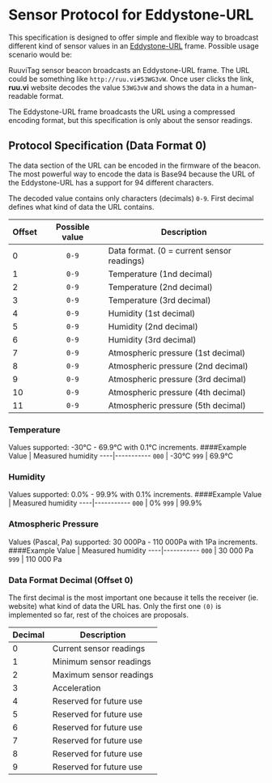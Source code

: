 # Sensor Protocol for Eddystone-URL

This specification is designed to offer simple and flexible way to broadcast different kind of sensor values in an [Eddystone-URL](https://github.com/google/eddystone/tree/master/eddystone-url) frame. Possible usage scenario would be:

RuuviTag sensor beacon broadcasts an Eddystone-URL frame. The URL could be something like `http://ruu.vi#53WG3vW`. Once user clicks the link, **ruu.vi** website decodes the value `53WG3vW` and shows the data in a human-readable format.

The Eddystone-URL frame broadcasts the URL using a compressed encoding format, but this specification is only about the sensor readings. 

## Protocol Specification (Data Format 0)

The data section of the URL can be encoded in the firmware of the beacon. The most powerful way to encode the data is Base94 because the URL of the Eddystone-URL has a support for 94 different characters.

The decoded value contains only characters (decimals) `0-9`. First decimal defines what kind of data the URL contains.

Offset | Possible value | Description
-----|:-----:|-----------
 0 | `0-9` | Data format. (0 = current sensor readings)
 1 | `0-9` | Temperature (1nd decimal)
 2 | `0-9` | Temperature (2nd decimal)
 3 | `0-9` | Temperature (3rd decimal)
 4 | `0-9` | Humidity (1st decimal)
 5 | `0-9` | Humidity (2nd decimal)
 6 | `0-9` | Humidity (3rd decimal)
 7 | `0-9` | Atmospheric pressure (1st decimal)
 8 | `0-9` | Atmospheric pressure (2nd decimal)
 9 | `0-9` | Atmospheric pressure (3rd decimal)
10 | `0-9` | Atmospheric pressure (4th decimal)
11 | `0-9` | Atmospheric pressure (5th decimal)

### Temperature
Values supported: -30°C - 69.9°C with 0.1°C increments.
####Example
Value | Measured humidity
----|-----------
 `000` | -30°C
 `999` | 69.9°C

### Humidity
Values supported: 0.0% - 99.9% with 0.1% increments.
####Example
Value | Measured humidity
----|-----------
 `000` | 0%
 `999` | 99.9%

### Atmospheric Pressure
Values (Pascal, Pa) supported: 30 000Pa - 110 000Pa with 1Pa increments.
####Example
Value | Measured humidity
----|-----------
 `000` | 30 000 Pa
 `999` | 110 000 Pa

### Data Format Decimal (Offset 0)
The first decimal is the most important one because it tells the receiver (ie. website) what kind of data the URL has. Only the first one `(0)` is implemented so far, rest of the choices are proposals.

Decimal | Description
----|-----------
 0 | Current sensor readings
 1 | Minimum sensor readings
 2 | Maximum sensor readings
 3 | Acceleration
 4 | Reserved for future use
 5 | Reserved for future use
 6 | Reserved for future use
 7 | Reserved for future use
 8 | Reserved for future use
 9 | Reserved for future use
